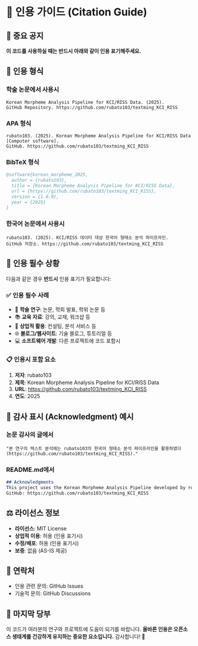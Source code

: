 # 📖 인용 가이드 (Citation Guide)

## 🚨 중요 공지

**이 코드를 사용하실 때는 반드시 아래와 같이 인용 표기해주세요.**

## 📝 인용 형식

### 학술 논문에서 사용시
```
Korean Morpheme Analysis Pipeline for KCI/RISS Data. (2025). 
GitHub Repository. https://github.com/rubato103/textming_KCI_RISS
```

### APA 형식
```
rubato103. (2025). Korean Morpheme Analysis Pipeline for KCI/RISS Data [Computer software]. 
GitHub. https://github.com/rubato103/textming_KCI_RISS
```

### BibTeX 형식
```bibtex
@software{korean_morpheme_2025,
  author = {rubato103},
  title = {Korean Morpheme Analysis Pipeline for KCI/RISS Data},
  url = {https://github.com/rubato103/textming_KCI_RISS},
  version = {1.0.0},
  year = {2025}
}
```

### 한국어 논문에서 사용시
```
rubato103. (2025). KCI/RISS 데이터 대상 한국어 형태소 분석 파이프라인. 
GitHub 저장소. https://github.com/rubato103/textming_KCI_RISS
```

## 🎯 인용 필수 상황

다음과 같은 경우 **반드시** 인용 표기가 필요합니다:

### ✅ 인용 필수 사례
- 🔬 **학술 연구**: 논문, 학회 발표, 학위 논문 등
- 📚 **교육 자료**: 강의, 교재, 워크샵 등  
- 💼 **상업적 활용**: 컨설팅, 분석 서비스 등
- 🌐 **블로그/웹사이트**: 기술 블로그, 튜토리얼 등
- 💻 **소프트웨어 개발**: 다른 프로젝트에 코드 포함시

### 📋 인용시 포함 요소
1. **저자**: rubato103
2. **제목**: Korean Morpheme Analysis Pipeline for KCI/RISS Data
3. **URL**: https://github.com/rubato103/textming_KCI_RISS
4. **연도**: 2025

## 🌟 감사 표시 (Acknowledgment) 예시

### 논문 감사의 글에서
```
"본 연구의 텍스트 분석에는 rubato103의 한국어 형태소 분석 파이프라인을 활용하였다 
(https://github.com/rubato103/textming_KCI_RISS)."
```

### README.md에서
```markdown
## Acknowledgments
This project uses the Korean Morpheme Analysis Pipeline developed by rubato103.
GitHub: https://github.com/rubato103/textming_KCI_RISS
```

## ⚖️ 라이선스 정보

- **라이선스**: MIT License
- **상업적 이용**: 허용 (인용 표기시)
- **수정/배포**: 허용 (인용 표기시)
- **보증**: 없음 (AS-IS 제공)

## 📧 연락처

- 인용 관련 문의: GitHub Issues
- 기술적 문의: GitHub Discussions

## 🙏 마지막 당부

이 코드가 여러분의 연구와 프로젝트에 도움이 되기를 바랍니다. 
**올바른 인용은 오픈소스 생태계를 건강하게 유지하는 중요한 요소입니다.**
감사합니다! 🚀